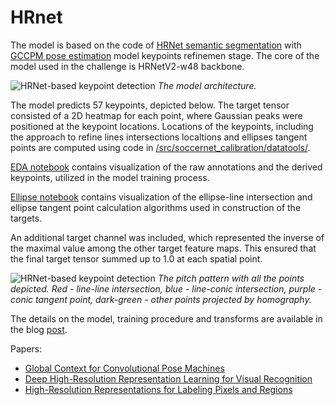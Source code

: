# HRnet

The model is based on the code of [HRNet semantic segmentation](https://github.com/HRNet/HRNet-Semantic-Segmentation/tree/HRNet-OCR) with [GCCPM pose estimation](https://github.com/Daniil-Osokin/gccpm-look-into-person-cvpr19.pytorch/) model keypoints refinemen stage. The core of the model used in the challenge is HRNetV2-w48 backbone.

![HRNet-based keypoint detection](/readme_img/hrnet_architecture.jpg)
_The model architecture._

The model predicts 57 keypoints, depicted below. The target tensor consisted of a 2D heatmap for each point, where Gaussian peaks were positioned at the keypoint locations. Locations of the keypoints, including the approach to refine lines intersections localtions and ellipses tangent points are computed using code in [/src/soccernet_calibration/datatools/](/src/soccernet_calibration/datatools/).

[EDA notebook](/notebooks/EDA.ipynb) contains visualization of the raw annotations and the derived keypoints, utilized in the model training process.

[Ellipse notebook](/notebooks/ellipse.ipynb) contains visualization of the ellipse-line intersection and ellipse tangent point calculation algorithms used in construction of the targets.

An additional target channel was included, which represented the inverse of the maximal value among the other target feature maps. This ensured that the final target tensor summed up to 1.0 at each spatial point.

![HRNet-based keypoint detection](/readme_img/pitch_pattern.jpg)
_The pitch pattern with all the points depicted. Red - line-line intersection, blue - line-conic intersection, purple - conic tangent point, dark-green - other points projected by homography._

The details on the model, training procedure and transforms are available in the blog [post](https://nikolasent.github.io/deeplearning/computervision/2023/06/20/SoccerNet-Camera-Calibration-2023.html).

Papers:
* [Global Context for Convolutional Pose Machines](https://arxiv.org/pdf/1906.04104.pdf)
* [Deep High-Resolution Representation Learning for Visual Recognition](https://arxiv.org/pdf/1908.07919.pdf)
* [High-Resolution Representations for Labeling Pixels and Regions](https://arxiv.org/pdf/1904.04514.pdf)